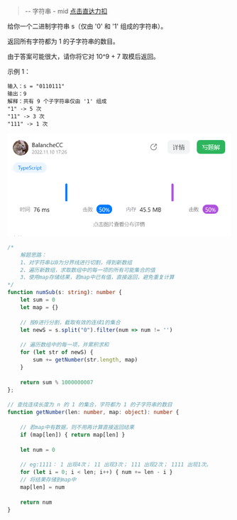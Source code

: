 > -- 字符串 - mid
> [点击直达力扣](https://leetcode.cn/problems/number-of-substrings-with-only-1s/)

给你一个二进制字符串 s（仅由 '0' 和 '1' 组成的字符串）。

返回所有字符都为 1 的子字符串的数目。

由于答案可能很大，请你将它对 10^9 + 7 取模后返回。

示例 1：

    输入：s = "0110111"
    输出：9
    解释：共有 9 个子字符串仅由 '1' 组成
    "1" -> 5 次
    "11" -> 3 次
    "111" -> 1 次

<img src="..\img\leetcodes\1513. 仅含 1 的子串数.png" />


```typescript
/*
    解题思路：
    1、对字符串以0为分界线进行切割，得到新数组
    2、遍历新数组，求取数组中的每一项的所有可能集合的值
    3、使用map存储结果，若map中已有值，直接返回，避免重复计算
*/
function numSub(s: string): number {
    let sum = 0
    let map = {}

    // 按0进行分割，截取有效的连续1的集合
    let newS = s.split("0").filter(num => num != '')

    // 遍历数组中的每一项，并累积求和
    for (let str of newS) {
        sum += getNumber(str.length, map)
    }

    return sum % 1000000007
};

// 查找连续长度为 n 的 1 的集合，字符都为 1 的子字符串的数目
function getNumber(len: number, map: object): number {

    // 若map中有数据，则不用再计算直接返回结果
    if (map[len]) { return map[len] }

    let num = 0

    // eg:1111： 1 出现4次； 11 出现3次； 111 出现2次； 1111 出现1次。
    for (let i = 0; i < len; i++) { num += len - i }
    // 将结果存储到map中
    map[len] = num

    return num
}
```